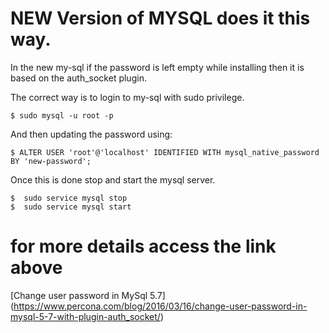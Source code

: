 # NEW Version of MYSQL does it this way.

In the new my-sql if the password is left empty while installing then it is based on the auth_socket plugin.

The correct way is to login to my-sql with sudo privilege.
```
$ sudo mysql -u root -p
```
And then updating the password using:
```
$ ALTER USER 'root'@'localhost' IDENTIFIED WITH mysql_native_password BY 'new-password';
```
Once this is done stop and start the mysql server.

```
$  sudo service mysql stop
$  sudo service mysql start
```


# for more details access the link above

[Change user password in MySql 5.7] (https://www.percona.com/blog/2016/03/16/change-user-password-in-mysql-5-7-with-plugin-auth_socket/)
